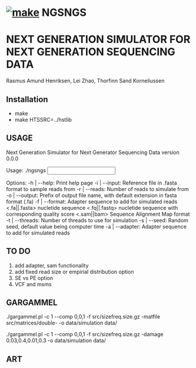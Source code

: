  # [![make](https://github.com/RAHenriksen/SimulAncient/actions/workflows/make.yml/badge.svg)](https://github.com/RAHenriksen/NGSNGS/actions/workflows/make.yml) NGSNGS

# NEXT GENERATION SIMULATOR FOR NEXT GENERATION SEQUENCING DATA
Rasmus Amund Henriksen, Lei Zhao, Thorfinn Sand Korneliussen 
## Installation
* make
* make HTSSRC=../hstlib

## USAGE
Next Generation Simulator for Next Generator Sequencing Data version 0.0.0 

Usage: ./ngsngs <input reference> <numer of reads> <output file>

Options: 
-h | --help: 		 Print help page
-i | --input: 		 Reference file in .fasta format to sample reads from
-r | --reads: 		 Number of reads to simulate from
-o | --output: 		 Prefix of output file name, with default extension in fasta format (.fa)
-f | --format: 		 Adapter sequence to add for simulated reads
	 <.fa||.fasta>	 nucletide sequence 
 	 <.fq||.fastq>	 nucletide sequence with corresponding quality score 
 	 <.sam||bam>	 Sequence Alignment Map format
-t | --threads: 	 Number of threads to use for simulation
-s | --seed: 		 Random seed, default value being computer time
-a | --adapter: 	 Adapter sequence to add for simulated reads

## TO DO
1. add adapter, sam functionality 
2. add fixed read size or empirial distribution option
3. SE vs PE option
4. VCF and msms

## GARGAMMEL
./gargammel.pl -c 1 --comp 0,0,1 -f src/sizefreq.size.gz -matfile src/matrices/double- -o data/simulation data/

./gargammel.pl -c 1 --comp 0,0,1 -f src/sizefreq.size.gz -damage 0.03,0.4,0.01,0.3 -o data/simulation data/

## ART
